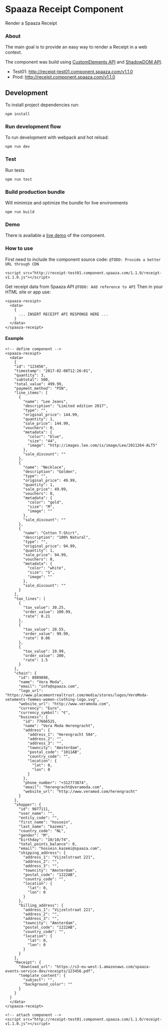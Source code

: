 # Spaaza Receipt Component

Render a Spaaza Receipt

### About

The main goal is to provide an easy way to render a Receipt in a web context.

The component was build using [CustomElements API](https://w3c.github.io/webcomponents/spec/custom/) and [ShadowDOM API](https://w3c.github.io/webcomponents/spec/shadow/).

* Test01: http://receipt-test01.component.spaaza.com/v1.1.0
* Prod: http://receipt.component.spaaza.com/v1.1.0


## Development

To install project dependencies run:

``` npm install ```

### Run development flow

To run development with webpack and hot reload:

``` npm run dev ```

### Test

Run tests

``` npm run test ```

### Build production bundle

Will minimize and optimize the bundle for live environments

``` npm run build ```

### Demo

There is available a [live demo](http://receipt-test01.component.spaaza.com/1.1.0) of the component.

### How to use

First need to include the component source code: `@TODO: Provide a better URL through CDN`

```
<script src="http://receipt-test01.component.spaaza.com/1.1.0/receipt-v1.1.0.js"></script>
```
Get receipt data from Spaaza API `@TODO: Add reference to API`
Then in your HTML site or app use:
```
<spaaza-receipt>
  <data>
    {
      ... INSERT RECEIPT API RESPONSE HERE ...
    }
  </data>
</spaaza-receipt>
```

#### Example
```
<!-- define component -->
<spaaza-receipt>
  <data>
    {
    "id": "123456",
    "timestamp": "2017-02-08T12:26:01",
    "quantity": 3,
    "subtotal": 500,
    "total_value": 499.99,
    "payment_method": "PIN",
    "line_items": [
      {
        "name": "Lee Jeans",
        "description": "Limited edition 2017",
        "type": "",
        "original_price": 144.99,
        "quantity": 1,
        "sale_price": 144.99,
        "vouchers": 0,
        "metadata": {
          "color": "blue",
          "size": "44",
          "image": "http://images.lee.com/is/image/Lee/2011264-ALT5"
        },
        "sale_discount": ""
      },
      {
        "name": "Necklace",
        "description": "Golden",
        "type": "",
        "original_price": 49.99,
        "quantity": 1,
        "sale_price": 49.99,
        "vouchers": 0,
        "metadata": {
          "color": "gold",
          "size": "M",
          "image": ""
        },
        "sale_discount": ""
      },
      {
        "name": "Cotton T-Shirt",
        "description": "100% Natural",
        "type": "",
        "original_price": 94.99,
        "quantity": 1,
        "sale_price": 94.99,
        "vouchers": 0,
        "metadata": {
          "color": "white",
          "size": "S",
          "image": ""
        },
        "sale_discount": ""
      }
    ],
    "tax_lines": [
      {
        "tax_value": 30.25,
        "order_value": 100.99,
        "rate": 0.21
      },
      {
        "tax_value": 20.55,
        "order_value": 99.99,
        "rate": 0.06
      },
      {
        "tax_value": 19.99,
        "order_value": 200,
        "rate": 1.5
      }
    ],
    "chain": {
      "id": 8989898,
      "name": "Vera Moda",
      "email": "info@spaaza.com",
      "logo_url": "https://www.placemontrealtrust.com/media/stores/logos/VeroModa-vetements-femmes-women-clothing-logo.svg",
      "website_url": "http://www.veramoda.com",
      "currency": "Euro",
      "currency_symbol": "€",
      "business": {
        "id": 77666525,
        "name": "Vera Moda Herengracht",
        "address": {
          "address_1": "Herengracht 504",
          "address_2": "",
          "address_3": "",
          "towncity": "Amsterdam",
          "postal_code": "1011AB",
          "country_code": "",
          "location": {
            "lat": 0,
            "lon": 0
          }
        },
        "phone_number": "+312773874",
        "email": "herengracht@veramoda.com",
        "website_url": "http://www.veramod.com/herengracht"
      }
    },
    "shopper": {
      "id": 9877111,
      "user_name": "",
      "entity_code": "",
      "first_name": "hossein",
      "last_name": "kazemi",
      "country_code": "NL",
      "gender": "M",
      "birthday": "10/10/74",
      "total_points_balance": 0,
      "email": "hossein.kazemi@spaaza.com",
      "shipping_address": {
        "address_1": "Vijzelstraat 221",
        "address_2": "",
        "address_3": "",
        "towncity": "Amsterdam",
        "postal_code": "1222AB",
        "country_code": "",
        "location": {
          "lat": 0,
          "lon": 0
        }
      },
      "billing_address": {
        "address_1": "Vijzelstraat 221",
        "address_2": "",
        "address_3": "",
        "towncity": "Amsterdam",
        "postal_code": "1222AB",
        "country_code": "",
        "location": {
          "lat": 0,
          "lon": 0
        }
      }
    },
    "Receipt": {
      "download_url": "https://s3-eu-west-1.amazonaws.com/spaaza-events-service-dev/receipts/123456.pdf",
      "template_content": {
        "subject": "",
        "background_color": ""
      }
    }
  }
  </data>
</spaaza-receipt>

<!-- attach component -->
<script src="http://receipt-test01.component.spaaza.com/1.1.0/receipt-v1.1.0.js"></script>
```
